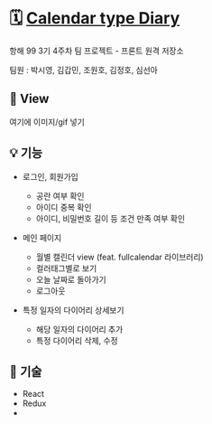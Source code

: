 # 🗓 [Calendar type Diary](http://calendar-type-diary.shop.s3-website.ap-northeast-2.amazonaws.com/)
항해 99 3기 4주차 팀 프로젝트 - 프론트 원격 저장소

팀원 : 박시영, 김갑민, 조원호, 김정호, 심선아
## 👀 View

여기에 이미지/gif 넣기
## 💡 기능
- 로그인, 회원가입 
    - 공란 여부 확인
    - 아이디 중복 확인
    - 아이디, 비밀번호 길이 등 조건 만족 여부 확인

- 메인 페이지
    - 월별 캘린더 view (feat. fullcalendar 라이브러리)
    - 컬러태그별로 보기
    - 오늘 날짜로 돌아가기
    - 로그아웃

- 특정 일자의 다이어리 상세보기
    - 해당 일자의 다이어리 추가
    - 특정 다이어리 삭제, 수정

## 🔌 기술

- React
- Redux
- 